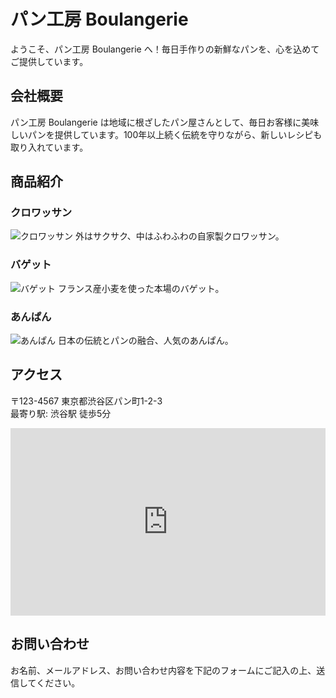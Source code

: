 # パン工房 Boulangerie

ようこそ、パン工房 Boulangerie へ！毎日手作りの新鮮なパンを、心を込めてご提供しています。

## 会社概要
パン工房 Boulangerie は地域に根ざしたパン屋さんとして、毎日お客様に美味しいパンを提供しています。100年以上続く伝統を守りながら、新しいレシピも取り入れています。

## 商品紹介
### クロワッサン
![クロワッサン](bread1.jpg)
外はサクサク、中はふわふわの自家製クロワッサン。

### バゲット
![バゲット](bread2.jpg)
フランス産小麦を使った本場のバゲット。

### あんぱん
![あんぱん](bread3.jpg)
日本の伝統とパンの融合、人気のあんぱん。

## アクセス
〒123-4567 東京都渋谷区パン町1-2-3  
最寄り駅: 渋谷駅 徒歩5分

<iframe src="https://maps.google.com/maps?q=shibuya,tokyo&t=&z=13&ie=UTF8&iwloc=&output=embed" width="100%" height="300" frameborder="0" style="border:0;" allowfullscreen="" aria-hidden="false" tabindex="0"></iframe>

## お問い合わせ
お名前、メールアドレス、お問い合わせ内容を下記のフォームにご記入の上、送信してください。

